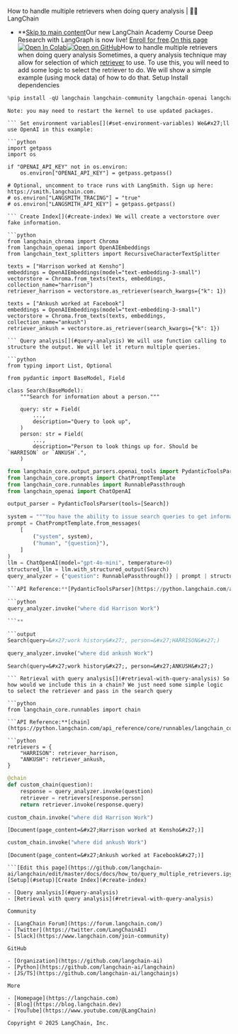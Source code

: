 How to handle multiple retrievers when doing query analysis | 🦜️🔗 LangChain
- **[Skip to main content](#__docusaurus_skipToContent_fallback)Our new LangChain Academy Course Deep Research with LangGraph is now live! [Enroll for free](https://academy.langchain.com/courses/deep-research-with-langgraph/?utm_medium=internal&utm_source=docs&utm_campaign=q3-2025_deep-research-course_co).[On this page![Open In Colab ](https://colab.research.google.com/assets/colab-badge.svg)](https://colab.research.google.com/github/langchain-ai/langchain/blob/master/docs/docs/how_to/query_multiple_retrievers.ipynb)[![Open on GitHub ](https://img.shields.io/badge/Open%20on%20GitHub-grey?logo=github&logoColor=white)](https://github.com/langchain-ai/langchain/blob/master/docs/docs/how_to/query_multiple_retrievers.ipynb)How to handle multiple retrievers when doing query analysis Sometimes, a query analysis technique may allow for selection of which [retriever](/docs/concepts/retrievers/) to use. To use this, you will need to add some logic to select the retriever to do. We will show a simple example (using mock data) of how to do that. Setup[​](#setup) Install dependencies[​](#install-dependencies)

```python
%pip install -qU langchain langchain-community langchain-openai langchain-chroma

```

```output
Note: you may need to restart the kernel to use updated packages.

``` Set environment variables[​](#set-environment-variables) We&#x27;ll use OpenAI in this example:

```python
import getpass
import os

if "OPENAI_API_KEY" not in os.environ:
    os.environ["OPENAI_API_KEY"] = getpass.getpass()

# Optional, uncomment to trace runs with LangSmith. Sign up here: https://smith.langchain.com.
# os.environ["LANGSMITH_TRACING"] = "true"
# os.environ["LANGSMITH_API_KEY"] = getpass.getpass()

``` Create Index[​](#create-index) We will create a vectorstore over fake information.

```python
from langchain_chroma import Chroma
from langchain_openai import OpenAIEmbeddings
from langchain_text_splitters import RecursiveCharacterTextSplitter

texts = ["Harrison worked at Kensho"]
embeddings = OpenAIEmbeddings(model="text-embedding-3-small")
vectorstore = Chroma.from_texts(texts, embeddings, collection_name="harrison")
retriever_harrison = vectorstore.as_retriever(search_kwargs={"k": 1})

texts = ["Ankush worked at Facebook"]
embeddings = OpenAIEmbeddings(model="text-embedding-3-small")
vectorstore = Chroma.from_texts(texts, embeddings, collection_name="ankush")
retriever_ankush = vectorstore.as_retriever(search_kwargs={"k": 1})

``` Query analysis[​](#query-analysis) We will use function calling to structure the output. We will let it return multiple queries.

```python
from typing import List, Optional

from pydantic import BaseModel, Field

class Search(BaseModel):
    """Search for information about a person."""

    query: str = Field(
        ...,
        description="Query to look up",
    )
    person: str = Field(
        ...,
        description="Person to look things up for. Should be `HARRISON` or `ANKUSH`.",
    )

```

```python
from langchain_core.output_parsers.openai_tools import PydanticToolsParser
from langchain_core.prompts import ChatPromptTemplate
from langchain_core.runnables import RunnablePassthrough
from langchain_openai import ChatOpenAI

output_parser = PydanticToolsParser(tools=[Search])

system = """You have the ability to issue search queries to get information to help answer user information."""
prompt = ChatPromptTemplate.from_messages(
    [
        ("system", system),
        ("human", "{question}"),
    ]
)
llm = ChatOpenAI(model="gpt-4o-mini", temperature=0)
structured_llm = llm.with_structured_output(Search)
query_analyzer = {"question": RunnablePassthrough()} | prompt | structured_llm

```API Reference:**[PydanticToolsParser](https://python.langchain.com/api_reference/core/output_parsers/langchain_core.output_parsers.openai_tools.PydanticToolsParser.html) | [ChatPromptTemplate](https://python.langchain.com/api_reference/core/prompts/langchain_core.prompts.chat.ChatPromptTemplate.html) | [RunnablePassthrough](https://python.langchain.com/api_reference/core/runnables/langchain_core.runnables.passthrough.RunnablePassthrough.html) We can see that this allows for routing between retrievers

```python
query_analyzer.invoke("where did Harrison Work")

```**

```output
Search(query=&#x27;work history&#x27;, person=&#x27;HARRISON&#x27;)

```

```python
query_analyzer.invoke("where did ankush Work")

```

```output
Search(query=&#x27;work history&#x27;, person=&#x27;ANKUSH&#x27;)

``` Retrieval with query analysis[​](#retrieval-with-query-analysis) So how would we include this in a chain? We just need some simple logic to select the retriever and pass in the search query

```python
from langchain_core.runnables import chain

```API Reference:**[chain](https://python.langchain.com/api_reference/core/runnables/langchain_core.runnables.base.chain.html)

```python
retrievers = {
    "HARRISON": retriever_harrison,
    "ANKUSH": retriever_ankush,
}

```

```python
@chain
def custom_chain(question):
    response = query_analyzer.invoke(question)
    retriever = retrievers[response.person]
    return retriever.invoke(response.query)

```

```python
custom_chain.invoke("where did Harrison Work")

```

```output
[Document(page_content=&#x27;Harrison worked at Kensho&#x27;)]

```

```python
custom_chain.invoke("where did ankush Work")

```

```output
[Document(page_content=&#x27;Ankush worked at Facebook&#x27;)]

```[Edit this page](https://github.com/langchain-ai/langchain/edit/master/docs/docs/how_to/query_multiple_retrievers.ipynb)[Setup](#setup)[Create Index](#create-index)

- [Query analysis](#query-analysis)
- [Retrieval with query analysis](#retrieval-with-query-analysis)

Community

- [LangChain Forum](https://forum.langchain.com/)
- [Twitter](https://twitter.com/LangChainAI)
- [Slack](https://www.langchain.com/join-community)

GitHub

- [Organization](https://github.com/langchain-ai)
- [Python](https://github.com/langchain-ai/langchain)
- [JS/TS](https://github.com/langchain-ai/langchainjs)

More

- [Homepage](https://langchain.com)
- [Blog](https://blog.langchain.dev)
- [YouTube](https://www.youtube.com/@LangChain)

Copyright © 2025 LangChain, Inc.